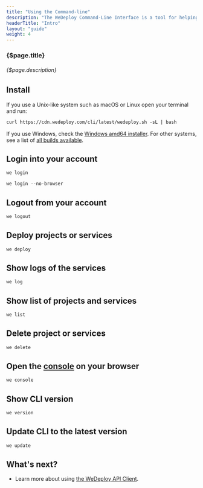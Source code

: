 ```yaml
---
title: "Using the Command-line"
description: "The WeDeploy Command-Line Interface is a tool for helping you to use the WeDeploy platform by providing support to things like creating, managing, and scaling applications."
headerTitle: "Intro"
layout: "guide"
weight: 4
---
```


### {$page.title}

###### {$page.description}

<article id="1">

## Install

If you use a Unix-like system such as macOS or Linux open your terminal and run:

```xml
curl https://cdn.wedeploy.com/cli/latest/wedeploy.sh -sL | bash
```

If you use Windows, check the [Windows amd64 installer](https://bin.equinox.io/c/8WGbGy94JXa/cli-stable-windows-amd64.msi). For other systems, see a list of [all builds available](https://dl.equinox.io/wedeploy/cli/stable).

</article>

<article id="2">

## Login into your account

```xml
we login
```

```xml
we login --no-browser
```

</article>

<article id="3">

## Logout from your account

```xml
we logout
```

</article>

<article id="4">

## Deploy projects or services

```xml
we deploy
```

</article>

<article id="5">

## Show logs of the services

```xml
we log
```

</article>

<article id="6">

## Show list of projects and services

```xml
we list
```

</article>

<article id="7">

## Delete project or services

```xml
we delete
```

</article>

<article id="8">

## Open the [console](https://console.wedeploy.com) on your browser

```xml
we console
```

</article>

<article id="9">

## Show CLI version

```xml
we version
```

</article>

<article id="10">

## Update CLI to the latest version

```xml
we update
```

</article>

## What's next?

* Learn more about using [the WeDeploy API Client](/docs/intro/api-clients.html).
